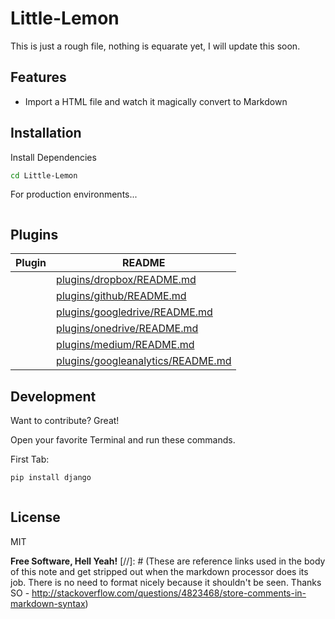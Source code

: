 # Little-Lemon
This is just a rough file, nothing is equarate yet, I will update this soon.
## Features
- Import a HTML file and watch it magically convert to Markdown


## Installation
Install Dependencies
```sh
cd Little-Lemon
```
For production environments...

```sh

```

## Plugins

| Plugin | README |
| ------ | ------ |
|  | [plugins/dropbox/README.md][PlDb] |
|  | [plugins/github/README.md][PlGh] |
|  | [plugins/googledrive/README.md][PlGd] |
|  | [plugins/onedrive/README.md][PlOd] |
|  | [plugins/medium/README.md][PlMe] |
|  | [plugins/googleanalytics/README.md][PlGa] |


## Development
Want to contribute? Great!


Open your favorite Terminal and run these commands.

First Tab:

```sh
pip install django
```

```sh

```


## License

MIT

**Free Software, Hell Yeah!**
[//]: # (These are reference links used in the body of this note and get stripped out when the markdown processor does its job. There is no need to format nicely because it shouldn't be seen. Thanks SO - http://stackoverflow.com/questions/4823468/store-comments-in-markdown-syntax)


[dill]: <https://github.com/joemccann/dillinger>
   [git-repo-url]: <https://github.com/joemccann/dillinger.git>
   [john gruber]: <http://daringfireball.net>
   [df1]: <http://daringfireball.net/projects/markdown/>
   [markdown-it]: <https://github.com/markdown-it/markdown-it>
   [Ace Editor]: <http://ace.ajax.org>
   [node.js]: <http://nodejs.org>
   [Twitter Bootstrap]: <http://twitter.github.com/bootstrap/>
   [jQuery]: <http://jquery.com>
   [@tjholowaychuk]: <http://twitter.com/tjholowaychuk>
   [express]: <http://expressjs.com>
   [AngularJS]: <http://angularjs.org>
   [Gulp]: <http://gulpjs.com>

   [PlDb]: <https://github.com/joemccann/dillinger/tree/master/plugins/dropbox/README.md>
   [PlGh]: <https://github.com/joemccann/dillinger/tree/master/plugins/github/README.md>
   [PlGd]: <https://github.com/joemccann/dillinger/tree/master/plugins/googledrive/README.md>
   [PlOd]: <https://github.com/joemccann/dillinger/tree/master/plugins/onedrive/README.md>
   [PlMe]: <https://github.com/joemccann/dillinger/tree/master/plugins/medium/README.md>
   [PlGa]: <https://github.com/RahulHP/dillinger/blob/master/plugins/googleanalytics/README.md>

